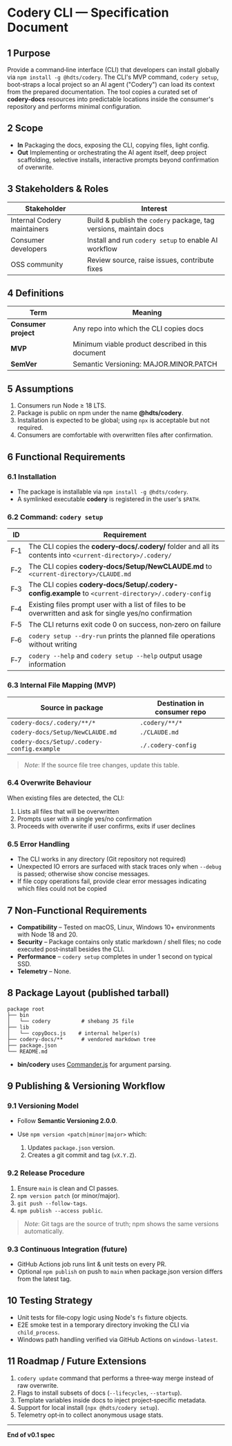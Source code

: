 # Codery CLI — Specification Document

## 1 Purpose

Provide a command‑line interface (CLI) that developers can install globally via `npm install -g @hdts/codery`. The CLI's MVP command, `codery setup`, boot‑straps a local project so an AI agent ("Codery") can load its context from the prepared documentation. The tool copies a curated set of **codery‑docs** resources into predictable locations inside the consumer's repository and performs minimal configuration.

## 2 Scope

* **In**   Packaging the docs, exposing the CLI, copying files, light config.
* **Out**  Implementing or orchestrating the AI agent itself, deep project scaffolding, selective installs, interactive prompts beyond confirmation of overwrite.

## 3 Stakeholders & Roles

| Stakeholder                | Interest                                                         |
| -------------------------- | ---------------------------------------------------------------- |
| Internal Codery maintainers | Build & publish the `codery` package, tag versions, maintain docs |
| Consumer developers        | Install and run `codery setup` to enable AI workflow              |
| OSS community              | Review source, raise issues, contribute fixes                    |

## 4 Definitions

| Term                 | Meaning                                           |
| -------------------- | ------------------------------------------------- |
| **Consumer project** | Any repo into which the CLI copies docs           |
| **MVP**              | Minimum viable product described in this document |
| **SemVer**           | Semantic Versioning: MAJOR.MINOR.PATCH            |

## 5 Assumptions

1. Consumers run Node ≥ 18 LTS.
2. Package is public on npm under the name **@hdts/codery**.
3. Installation is expected to be global; using `npx` is acceptable but not required.
4. Consumers are comfortable with overwritten files after confirmation.

## 6 Functional Requirements

### 6.1 Installation

* The package is installable via `npm install -g @hdts/codery`.
* A symlinked executable **codery** is registered in the user's `$PATH`.

### 6.2 Command: `codery setup`

| ID  | Requirement                                                                                                                  |
| --- | ---------------------------------------------------------------------------------------------------------------------------- |
| F‑1 | The CLI copies the **codery‑docs/.codery/** folder and all its contents into `<current-directory>/.codery/`                     |
| F‑2 | The CLI copies **codery‑docs/Setup/NewCLAUDE.md** to `<current-directory>/CLAUDE.md`                                         |
| F‑3 | The CLI copies **codery‑docs/Setup/.codery-config.example** to `<current-directory>/.codery-config`                            |
| F‑4 | Existing files prompt user with a list of files to be overwritten and ask for single yes/no confirmation                    |
| F‑5 | The CLI returns exit code 0 on success, non‑zero on failure                                                                  |
| F‑6 | `codery setup --dry-run` prints the planned file operations without writing                                                   |
| F‑7 | `codery --help` and `codery setup --help` output usage information                                                             |

### 6.3 Internal File Mapping (MVP)

| Source in package                      | Destination in consumer repo |
| -------------------------------------- | ---------------------------- |
| `codery-docs/.codery/**/*`               | `.codery/**/*`                |
| `codery-docs/Setup/NewCLAUDE.md`        | `./CLAUDE.md`                |
| `codery-docs/Setup/.codery-config.example` | `./.codery-config`            |

> *Note*: If the source file tree changes, update this table.

### 6.4 Overwrite Behaviour

When existing files are detected, the CLI:
1. Lists all files that will be overwritten
2. Prompts user with a single yes/no confirmation
3. Proceeds with overwrite if user confirms, exits if user declines

### 6.5 Error Handling

* The CLI works in any directory (Git repository not required)
* Unexpected IO errors are surfaced with stack traces only when `--debug` is passed; otherwise show concise messages.
* If file copy operations fail, provide clear error messages indicating which files could not be copied

## 7 Non‑Functional Requirements

* **Compatibility** – Tested on macOS, Linux, Windows 10+ environments with Node 18 and 20.
* **Security** – Package contains only static markdown / shell files; no code executed post‑install besides the CLI.
* **Performance** – `codery setup` completes in under 1 second on typical SSD.
* **Telemetry** – None.

## 8 Package Layout (published tarball)

```
package root
├── bin
│   └── codery          # shebang JS file
├── lib
│   └── copyDocs.js    # internal helper(s)
├── codery-docs/**      # vendored markdown tree
├── package.json
└── README.md
```

* **bin/codery** uses [Commander.js](https://github.com/tj/commander.js) for argument parsing.

## 9 Publishing & Versioning Workflow

### 9.1 Versioning Model

* Follow **Semantic Versioning 2.0.0**.
* Use `npm version <patch|minor|major>` which:

  1. Updates `package.json` version.
  2. Creates a git commit and tag (`vX.Y.Z`).

### 9.2 Release Procedure

1. Ensure `main` is clean and CI passes.
2. `npm version patch` (or minor/major).
3. `git push --follow-tags`.
4. `npm publish --access public`.

> *Note*: Git tags are the source of truth; npm shows the same versions automatically.

### 9.3 Continuous Integration (future)

* GitHub Actions job runs lint & unit tests on every PR.
* Optional `npm publish` on push to `main` when package.json version differs from the latest tag.

## 10 Testing Strategy

* Unit tests for file‑copy logic using Node's `fs` fixture objects.
* E2E smoke test in a temporary directory invoking the CLI via `child_process`.
* Windows path handling verified via GitHub Actions on `windows-latest`.

## 11 Roadmap / Future Extensions

1. `codery update` command that performs a three‑way merge instead of raw overwrite.
2. Flags to install subsets of docs (`--lifecycles`, `--startup`).
3. Template variables inside docs to inject project‑specific metadata.
4. Support for local install (`npx @hdts/codery setup`).
5. Telemetry opt‑in to collect anonymous usage stats.

---

**End of v0.1 spec**